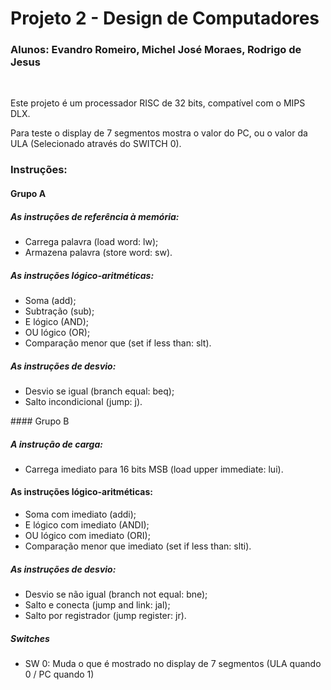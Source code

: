 # Projeto 2 - Design de Computadores
### Alunos: Evandro Romeiro, Michel José Moraes, Rodrigo de Jesus
<br />

Este projeto é um processador RISC de 32 bits, compatível com o MIPS DLX. </br>

Para teste o display de 7 segmentos mostra o valor do PC, ou o valor da ULA (Selecionado através do SWITCH 0).

### Instruções:

#### Grupo A

##### As instruções de referência à memória:
<ul>

<li> Carrega palavra (load word: lw); </li>

<li> Armazena palavra (store word: sw). </li>

</ul>

##### As instruções lógico-aritméticas:
<ul>

<li> Soma (add); </li> 

<li> Subtração (sub); </li> 

<li> E lógico (AND); </li> 

<li> OU lógico (OR); </li> 

<li> Comparação menor que (set if less than: slt). </li> 

</ul>


##### As instruções de desvio:
<ul>
<li> Desvio se igual (branch equal: beq); </li>

<li> Salto incondicional (jump: j). </li>
</ul>
#### Grupo B

##### A instrução de carga:
<ul>

<li> Carrega imediato para 16 bits MSB (load upper immediate: lui). </li> 
</ul>

#### As instruções lógico-aritméticas:
<ul>

<li> Soma com imediato (addi); </li> 

<li> E lógico com imediato (ANDI); </li> 

<li> OU lógico com imediato (ORI); </li> 

<li> Comparação menor que imediato (set if less than: slti). </li> 
</ul>

##### As instruções de desvio:
<ul>

<li> Desvio se não igual (branch not equal: bne); </li> 

<li> Salto e conecta (jump and link: jal); </li> 

<li> Salto por registrador (jump register: jr). </li> 

</ul>

##### Switches
<ul>
  <li>SW 0: Muda o que é mostrado no display de 7 segmentos (ULA quando 0 / PC quando 1) </li>
</ul>


